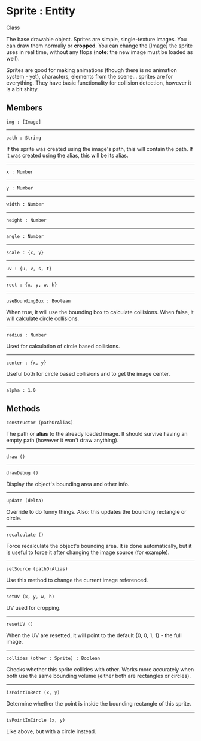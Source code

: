 # Sprite : Entity

<span class="label label-info">Class</span> 

The base drawable object. Sprites are simple, single-texture images. 
You can draw them normally or **cropped**. You can change the [Image] the sprite uses
in real time, without any flops (**note**: the new image must be loaded as well).

Sprites are good for making animations (though there is no animation system - yet), 
characters, elements from the scene... sprites are for everything. They have basic
functionality for collision detection, however it is a bit shitty.
    
## Members

    img : [Image]
    
---

    path : String
	
If the sprite was created using the image's path, this will contain the path. 
If it was created using	the alias, this will be its alias.

---

    x : Number
		 
---

    y : Number

---

    width : Number

---

    height : Number

---

    angle : Number
		
---

    scale : {x, y}
		
---

    uv : {u, v, s, t}
		
---

    rect : {x, y, w, h}
		
---
		
    useBoundingBox : Boolean
    
When true, it will use the bounding box to calculate collisions. When false, it will calculate circle collisions.

---

    radius : Number
						
Used for calculation of circle based collisions.
		 
---

    center : {x, y}
						
Useful both for circle based collisions and to get the image center.

---

    alpha : 1.0
			

## Methods
	
    constructor (pathOrAlias) 		
    
The path or **alias** to the already loaded image. 
It should survive having an empty path (however it won't draw anything).

---

    draw ()
    
---

    drawDebug ()
    				
Display the object's bounding area and other info.
		
---

    update (delta)

Override to do funny things. Also: this updates the bounding rectangle or circle.
	
---

    recalculate ()

Force recalculate the object's bounding area. It is done automatically, 
but it is useful to force it after changing the image source (for example).

---

    setSource (pathOrAlias)

Use this method to change the current image referenced.
		
---

    setUV (x, y, w, h)			

UV used for cropping.

---

    resetUV ()				
    
When the UV are resetted, it will point to the default {0, 0, 1, 1} - the full image.
    
---

    collides (other : Sprite) : Boolean 	
    
Checks whether this sprite collides with other. Works more accurately when both use
the same bounding volume (either both are rectangles or circles).

---

    isPointInRect (x, y)			
    
Determine whether the point is inside the bounding rectangle of this sprite.
    
---

    isPointInCircle (x, y)			
    
Like above, but with a circle instead.

